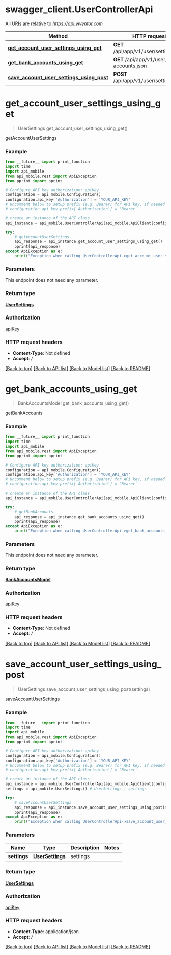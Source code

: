 # swagger_client.UserControllerApi

All URIs are relative to *https://api.viventor.com*

Method | HTTP request | Description
------------- | ------------- | -------------
[**get_account_user_settings_using_get**](UserControllerApi.md#get_account_user_settings_using_get) | **GET** /api/app/v1/user/settings.json | getAccountUserSettings
[**get_bank_accounts_using_get**](UserControllerApi.md#get_bank_accounts_using_get) | **GET** /api/app/v1/user/bank-accounts.json | getBankAccounts
[**save_account_user_settings_using_post**](UserControllerApi.md#save_account_user_settings_using_post) | **POST** /api/app/v1/user/settings.json | saveAccountUserSettings


# **get_account_user_settings_using_get**
> UserSettings get_account_user_settings_using_get()

getAccountUserSettings

### Example
```python
from __future__ import print_function
import time
import api_mobile
from api_mobile.rest import ApiException
from pprint import pprint

# Configure API key authorization: apiKey
configuration = api_mobile.Configuration()
configuration.api_key['Authorization'] = 'YOUR_API_KEY'
# Uncomment below to setup prefix (e.g. Bearer) for API key, if needed
# configuration.api_key_prefix['Authorization'] = 'Bearer'

# create an instance of the API class
api_instance = api_mobile.UserControllerApi(api_mobile.ApiClient(configuration))

try:
    # getAccountUserSettings
    api_response = api_instance.get_account_user_settings_using_get()
    pprint(api_response)
except ApiException as e:
    print("Exception when calling UserControllerApi->get_account_user_settings_using_get: %s\n" % e)
```

### Parameters
This endpoint does not need any parameter.

### Return type

[**UserSettings**](UserSettings.md)

### Authorization

[apiKey](../README.md#apiKey)

### HTTP request headers

 - **Content-Type**: Not defined
 - **Accept**: */*

[[Back to top]](#) [[Back to API list]](../README.md#documentation-for-api-endpoints) [[Back to Model list]](../README.md#documentation-for-models) [[Back to README]](../README.md)

# **get_bank_accounts_using_get**
> BankAccountsModel get_bank_accounts_using_get()

getBankAccounts

### Example
```python
from __future__ import print_function
import time
import api_mobile
from api_mobile.rest import ApiException
from pprint import pprint

# Configure API key authorization: apiKey
configuration = api_mobile.Configuration()
configuration.api_key['Authorization'] = 'YOUR_API_KEY'
# Uncomment below to setup prefix (e.g. Bearer) for API key, if needed
# configuration.api_key_prefix['Authorization'] = 'Bearer'

# create an instance of the API class
api_instance = api_mobile.UserControllerApi(api_mobile.ApiClient(configuration))

try:
    # getBankAccounts
    api_response = api_instance.get_bank_accounts_using_get()
    pprint(api_response)
except ApiException as e:
    print("Exception when calling UserControllerApi->get_bank_accounts_using_get: %s\n" % e)
```

### Parameters
This endpoint does not need any parameter.

### Return type

[**BankAccountsModel**](BankAccountsModel.md)

### Authorization

[apiKey](../README.md#apiKey)

### HTTP request headers

 - **Content-Type**: Not defined
 - **Accept**: */*

[[Back to top]](#) [[Back to API list]](../README.md#documentation-for-api-endpoints) [[Back to Model list]](../README.md#documentation-for-models) [[Back to README]](../README.md)

# **save_account_user_settings_using_post**
> UserSettings save_account_user_settings_using_post(settings)

saveAccountUserSettings

### Example
```python
from __future__ import print_function
import time
import api_mobile
from api_mobile.rest import ApiException
from pprint import pprint

# Configure API key authorization: apiKey
configuration = api_mobile.Configuration()
configuration.api_key['Authorization'] = 'YOUR_API_KEY'
# Uncomment below to setup prefix (e.g. Bearer) for API key, if needed
# configuration.api_key_prefix['Authorization'] = 'Bearer'

# create an instance of the API class
api_instance = api_mobile.UserControllerApi(api_mobile.ApiClient(configuration))
settings = api_mobile.UserSettings() # UserSettings | settings

try:
    # saveAccountUserSettings
    api_response = api_instance.save_account_user_settings_using_post(settings)
    pprint(api_response)
except ApiException as e:
    print("Exception when calling UserControllerApi->save_account_user_settings_using_post: %s\n" % e)
```

### Parameters

Name | Type | Description  | Notes
------------- | ------------- | ------------- | -------------
 **settings** | [**UserSettings**](UserSettings.md)| settings | 

### Return type

[**UserSettings**](UserSettings.md)

### Authorization

[apiKey](../README.md#apiKey)

### HTTP request headers

 - **Content-Type**: application/json
 - **Accept**: */*

[[Back to top]](#) [[Back to API list]](../README.md#documentation-for-api-endpoints) [[Back to Model list]](../README.md#documentation-for-models) [[Back to README]](../README.md)

